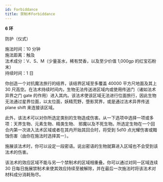 ```yaml
---
id: Forbiddance
title: 禁制术Forbiddance
---
```


**6 环**

防护（仪式）

施法时间：10 分钟  
施法距离：触及  
法术成分：V、S、M（少量圣水，稀有焚香，以及至少价值 1,000gp 的红宝石粉末）  
持续时间：1 日

你创造一个对抗魔法旅行的结界，该结界区域至多覆盖
40000 平方尺地面及其上 30 尺高空。在法术持续时间内，生物无法传送进区域内或使用传送门（诸如法术异界之门
gate 的作用）进入其内。该法术使该区域无法进行位面旅行，因此生物无法通过星界位面，以太位面，妖精荒野，堕影冥界，或是通过法术异界传送
plane shift 来连接该区域。

此外，该法术可以对你所选定类别的生物造成伤害。从一下选项中选择一项或多项：天界生物、元素生物、精类生物、
邪魔以及不死生物。所选定生物在一个回合内第一次进入法术区域或者在其内开始其回合时，将受到 5d10 点光耀伤害或黯蚀伤害（由你在施法时选择其一）。

施展该法术时，你可以设定一段密语。说出密语的生物就算进入区域也不会受到该法术的伤害。

该法术的效应区域不能与另一个禁制术的区域相重叠。你可以通过对同一区域连续 30 日每日施展禁制术来使其效应持续至被解除，并在最后一次施法时将该法术对材料成分消耗殆尽。
